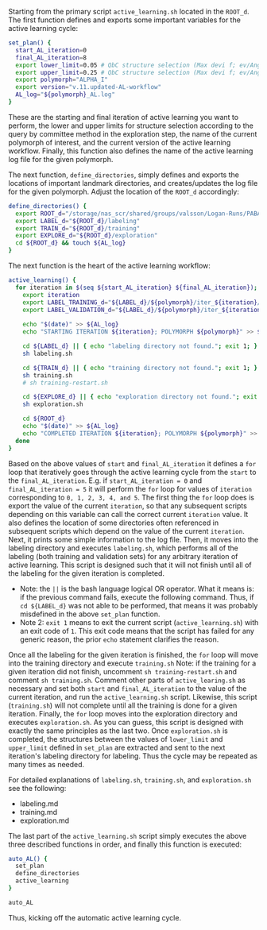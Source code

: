 Starting from the primary script `active_learning.sh` located in the `ROOT_d`. The first function defines and exports some important variables for the active learning cycle: 
```bash
set_plan() {                                         
  start_AL_iteration=0                                       
  final_AL_iteration=8                              
  export lower_limit=0.05 # QbC structure selection (Max devi f; ev/Angstrom)                                         
  export upper_limit=0.25 # QbC structure selection (Max devi f; ev/Angstrom)                                         
  export polymorph="ALPHA_I"                                      
  export version="v.11.updated-AL-workflow"
  AL_log="${polymorph}_AL.log"
}
```
These are the starting and final iteration of active learning you want to perform, the lower and upper limits for structure selection according to the query by committee method in the exploration step, the name of the current polymorph of interest, and the current version of the active learning workflow. Finally, this function also defines the name of the active learning log file for the given polymorph.

The next function, `define_directories`, simply defines and exports the locations of important landmark directories, and creates/updates the log file for the given polymorph. Adjust the location of the `ROOT_d` accordingly:
```bash
define_directories() {                                                                      
  export ROOT_d="/storage/nas_scr/shared/groups/valsson/Logan-Runs/PABA/PABA-MLP/${version}"                                         
  export LABEL_d="${ROOT_d}/labeling"                                         
  export TRAIN_d="${ROOT_d}/training"                                         
  export EXPLORE_d="${ROOT_d}/exploration"
  cd ${ROOT_d} && touch ${AL_log}
}    
```

The next function is the heart of the active learning workflow:
```bash
active_learning() {                                                      
  for iteration in $(seq ${start_AL_iteration} ${final_AL_iteration}); do                                         
    export iteration                                                                
    export LABEL_TRAINING_d="${LABEL_d}/${polymorph}/iter_${iteration}/training"    
    export LABEL_VALIDATION_d="${LABEL_d}/${polymorph}/iter_${iteration}/validation"
    
    echo "$(date)" >> ${AL_log}
    echo "STARTING ITERATION ${iteration}; POLYMORPH ${polymorph}" >> ${AL_log}

    cd ${LABEL_d} || { echo "labeling directory not found."; exit 1; }
    sh labeling.sh                                                                                             

    cd ${TRAIN_d} || { echo "training directory not found."; exit 1; }     
    sh training.sh                                                                                             
    # sh training-restart.sh                                               

    cd ${EXPLORE_d} || { echo "exploration directory not found."; exit 1; }
    sh exploration.sh

    cd ${ROOT_d}
    echo "$(date)" >> ${AL_log}
    echo "COMPLETED ITERATION ${iteration}; POLYMORPH ${polymorph}" >> ${AL_log}
  done                                                                          
}      
```
Based on the above values of `start` and `final_AL_iteration` it defines a `for` loop that iteratively goes through the active learning cycle from the `start` to the `final_AL_iteration`. E.g. if `start_AL_iteration = 0` and `final_AL_iteration = 5` it will perform the `for` loop for values of `iteration` corresponding to `0, 1, 2, 3, 4, and 5`. The first thing the `for` loop does is export the value of the current `iteration`, so that any subsequent scripts depending on this variable can call the correct current `iteration` value. It also defines the location of some directories often referenced in subsequent scripts which depend on the value of the current `iteration`. Next, it prints some simple information to the log file. Then, it moves into the labeling directory and executes `labeling.sh`, which performs all of the labeling (both training and validation sets) for any arbitrary iteration of active learning. This script is designed such that it will not finish until all of the labeling for the given iteration is completed. 
- Note: the `||` is the bash language logical OR operator. What it means is: if the previous command fails, execute the following command. Thus, if `cd ${LABEL_d}` was not able to be performed, that means it was probably misdefined in the above `set_plan` function.
- Note 2: `exit 1` means to exit the current script (`active_learning.sh`) with an exit code of `1`. This exit code means that the script has failed for any generic reason, the prior `echo` statement clarifies the reason. 

Once all the labeling for the given iteration is finished, the `for` loop will move into the training directory and execute `training.sh` 
	Note: if the training for a given iteration did not finish, uncomment `sh training-restart.sh` and comment `sh training.sh`. Comment other parts of `active_learing.sh` as necessary and set both `start` and `final_AL_iteration` to the value of the current iteration, and run the `active_learning.sh` script.
Likewise, this script (`training.sh`) will not complete until all the training is done for a given iteration. Finally, the `for` loop moves into the exploration directory and executes `exploration.sh`. As you can guess, this script is designed with exactly the same principles as the last two. Once `exploration.sh` is completed, the structures between the values of `lower_limit` and `upper_limit` defined in `set_plan` are extracted and sent to the next iteration's labeling directory for labeling. Thus the cycle may be repeated as many times as needed. 

For detailed explanations of `labeling.sh`, `training.sh`, and `exploration.sh` see the following:
- labeling.md
- training.md
- exploration.md

The last part of the `active_learning.sh` script simply executes the above three described functions in order, and finally this function is executed:
```bash
auto_AL() {         
  set_plan       
  define_directories
  active_learning   
}      

auto_AL
```
Thus, kicking off the automatic active learning cycle. 
